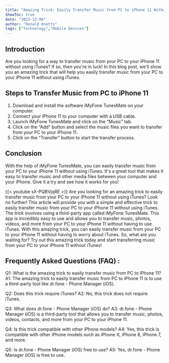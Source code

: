 ```yaml
---
title: "Amazing Trick: Easily Transfer Music from PC to iPhone 11 Without iTunes!"
ShowToc: true 
date: "2022-12-06"
author: "Ronald Knotts" 
tags: ["Technology","Mobile Devices"]
---
```

## Introduction
Are you looking for a way to transfer music from your PC to your iPhone 11 without using iTunes? If so, then you're in luck! In this blog post, we'll show you an amazing trick that will help you easily transfer music from your PC to your iPhone 11 without using iTunes.

## Steps to Transfer Music from PC to iPhone 11
1. Download and install the software iMyFone TunesMate on your computer.
2. Connect your iPhone 11 to your computer with a USB cable.
3. Launch iMyFone TunesMate and click on the “Music” tab.
4. Click on the “Add” button and select the music files you want to transfer from your PC to your iPhone 11.
5. Click on the “Transfer” button to start the transfer process.

## Conclusion
With the help of iMyFone TunesMate, you can easily transfer music from your PC to your iPhone 11 without using iTunes. It's a great tool that makes it easy to transfer music and other media files between your computer and your iPhone. Give it a try and see how it works for you!

{{< youtube sX-PQBVjqRE >}} 
Are you looking for an amazing trick to easily transfer music from your PC to your iPhone 11 without using iTunes? Look no further! This article will provide you with a simple and effective trick to easily transfer music from your PC to your iPhone 11 without using iTunes. The trick involves using a third-party app called iMyFone TunesMate. This app is incredibly easy to use and allows you to transfer music, photos, videos, and more from your PC to your iPhone 11 without having to use iTunes. With this amazing trick, you can easily transfer music from your PC to your iPhone 11 without having to worry about iTunes. So, what are you waiting for? Try out this amazing trick today and start transferring music from your PC to your iPhone 11 without iTunes!

## Frequently Asked Questions (FAQ) :
Q1: What is the amazing trick to easily transfer music from PC to iPhone 11?
A1: The amazing trick to easily transfer music from PC to iPhone 11 is to use a third-party tool like dr.fone - Phone Manager (iOS).

Q2: Does this trick require iTunes?
A2: No, this trick does not require iTunes.

Q3: What does dr.fone - Phone Manager (iOS) do?
A3: dr.fone - Phone Manager (iOS) is a third-party tool that allows you to transfer music, photos, videos, contacts, and more from your PC to your iPhone 11.

Q4: Is this trick compatible with other iPhone models?
A4: Yes, this trick is compatible with other iPhone models such as iPhone X, iPhone 8, iPhone 7, and more.

Q5: Is dr.fone - Phone Manager (iOS) free to use?
A5: Yes, dr.fone - Phone Manager (iOS) is free to use.


